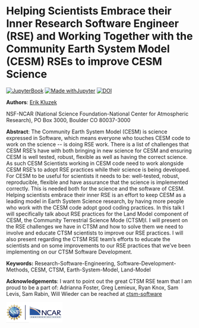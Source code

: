 # Helping Scientists Embrace their Inner Research Software Engineer (RSE) and Working Together with the Community Earth System Model (CESM) RSEs to improve CESM Science
[![JupyterBook](https://github.com/UCAR-SEA/SEA-ISS-Template/actions/workflows/deploy.yml/badge.svg)](https://github.com/UCAR-SEA/SEA-ISS-Template/actions/workflows/deploy.yml)
[![Made withJupyter](https://img.shields.io/badge/Made%20with-Jupyter-green?style=flat-square&logo=Jupyter&color=green)](https://jupyter.org/try)
[![DOI](https://zenodo.org/badge/DOI/10.5281/zenodo.15285525.svg)](https://doi.org/10.5281/zenodo.15285525)

**Authors**: [Erik Kluzek](mailto:erik@ucar.edu)

NSF-NCAR (National Science Foundation-National Center for Atmospheric Research), PO Box 3000, Boulder CO 80037-3000

**Abstract**: The Community Earth System Model (CESM) is science expressed in Software, which means everyone who touches CESM code to work on the science -- is doing RSE work. There is a list of challenges that CESM RSE’s have with both bringing in new science for CESM and ensuring CESM is well tested, robust, flexible as well as having the correct science. As such CESM Scientists working in CESM code need to work alongside CESM RSE’s to adopt RSE practices while their science is being developed. For CESM to be useful for scientists it needs to be: well-tested, robust, reproducible, flexible and have assurance that the science is implemented correctly. This is needed both for the science and the software of CESM. Helping  scientists embrace their inner RSE is an effort to keep CESM as a leading model in Earth System Science research, by having more people who work with the CESM code adopt good coding practices. In this talk I will specifically talk about RSE practices for the Land Model component of CESM, the Community Terrestrial Science Mode (CTSM)l. I will present on the RSE challenges we have in CTSM and how to solve them we need to involve and educate CTSM scientists to improve our RSE practices. I will also present regarding the CTSM RSE team’s efforts to educate the scientists and on some improvements to our RSE practices that we’ve been implementing on our CTSM Software Development.

**Keywords:** Research-Software-Engineering, Software-Development-Methods, CESM, CTSM, Earth-System-Model, Land-Model

**Acknowledgements**: I want to point out the great CTSM RSE team that I am proud to be a part of: Adrianna Foster, Greg Lemieux, Ryan Knox, Sam Levis, Sam Rabin, Will Wieder can be reached at [ctsm-software](mailto:ctsm-software@ucar.edu)
  
<img src="assets/NSF-NCAR.png" alt="NSF-NCAR" width="30%" align="center"/>
